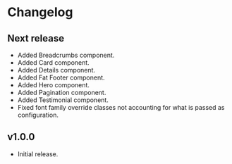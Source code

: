 # Changelog

## Next release

- Added Breadcrumbs component.
- Added Card component.
- Added Details component.
- Added Fat Footer component.
- Added Hero component.
- Added Pagination component.
- Added Testimonial component.
- Fixed font family override classes not accounting for what is passed as configuration.

## v1.0.0

- Initial release.

